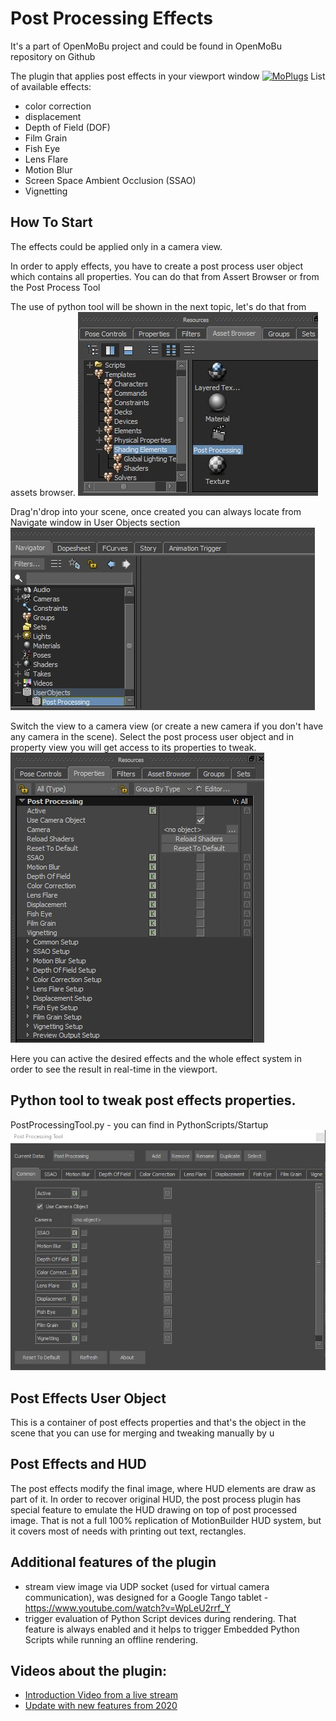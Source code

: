 # Post Processing Effects
 It's a part of OpenMoBu project and could be found in OpenMoBu repository on Github
 
The plugin that applies post effects in your viewport window
[![MoPlugs](https://github.com/Neill3d/MoBu/blob/master/Documentation/Images/Bryan_usecase.jpg)]()
List of available effects:
* color correction
* displacement
* Depth of Field (DOF)
* Film Grain
* Fish Eye
* Lens Flare
* Motion Blur
* Screen Space Ambient Occlusion (SSAO)
* Vignetting

## How To Start
The effects could be applied only in a camera view.

In order to apply effects, you have to create a post process user object which contains all properties. You can do that from Assert Browser or from the Post Process Tool

The use of python tool will be shown in the next topic, let's do that from assets browser.
[![PostProcessingTool](https://github.com/Neill3d/OpenMoBu/blob/master/docs/post_process_asset.jpg)]()

Drag'n'drop into your scene, once created you can always locate from Navigate window in User Objects section
[![PostProcessingTool](https://github.com/Neill3d/OpenMoBu/blob/master/docs/post_process_user_object.jpg)]()

Switch the view to a camera view (or create a new camera if you don't have any camera in the scene).
Select the post process user object and in property view you will get access to its properties to tweak.
[![PostProcessingTool](https://github.com/Neill3d/OpenMoBu/blob/master/docs/post_process_user_object_properties.jpg)]()

Here you can active the desired effects and the whole effect system in order to see the result in real-time in the viewport.

## Python tool to tweak post effects properties.
PostProcessingTool.py - you can find in PythonScripts/Startup
[![PostProcessingTool](https://github.com/Neill3d/OpenMoBu/blob/master/docs/post_process_tool.jpg)]()

## Post Effects User Object
 This is a container of post effects properties and that's the object in the scene that you can use for merging and tweaking manually by u

## Post Effects and HUD
 The post effects modify the final image, where HUD elements are draw as part of it. In order to recover original HUD, the post process plugin has special feature to emulate the HUD drawing on top of post processed image. That is not a full 100% replication of MotionBuilder HUD system, but it covers most of needs with printing out text, rectangles.

## Additional features of the plugin
* stream view image via UDP socket (used for virtual camera communication), was designed for a Google Tango tablet - https://www.youtube.com/watch?v=WpLeU2rrf_Y
* trigger evaluation of Python Script devices during rendering. That feature is always enabled and it helps to trigger Embedded Python Scripts while running an offline rendering.

## Videos about the plugin:
* [Introduction Video from a live stream](https://www.youtube.com/watch?v=sgzunIbNcp4&t=4887s)
* [Update with new features from 2020](https://youtu.be/AOKk90_bzX4)
